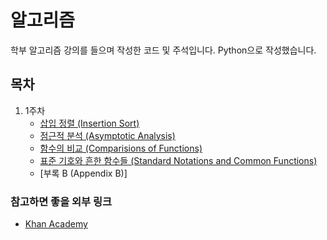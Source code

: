 # 알고리즘
학부 알고리즘 강의를 들으며 작성한 코드 및 주석입니다.
Python으로 작성했습니다.

## 목차
1. 1주차
   - [삽입 정렬 (Insertion Sort)](https://github.com/outstanding1301/Algorithm/blob/master/Week1/sort_insertion.py)
   - [점근적 분석 (Asymptotic Analysis)](https://github.com/outstanding1301/Algorithm/blob/master/Week1/asymptotic_analysis.md)
   - [함수의 비교 (Comparisions of Functions)](https://github.com/outstanding1301/Algorithm/blob/master/Week1/comparisons_of_functions.md)
   - [표준 기호와 흔한 함수들 (Standard Notations and Common Functions)](https://github.com/outstanding1301/Algorithm/blob/master/Week1/standard_notations_and_common_functions.md)
   - [부록 B (Appendix B)]


### 참고하면 좋을 외부 링크
- [Khan Academy](https://ko.khanacademy.org/computing/computer-science/algorithms)